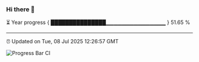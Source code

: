 ### Hi there 👋

⏳ Year progress { ███████████████▁▁▁▁▁▁▁▁▁▁▁▁▁▁▁ } 51.65 %

---

⏰ Updated on Tue, 08 Jul 2025 12:26:57 GMT

![Progress Bar CI](https://github.com/code-lakshay/GitHub-Actions-Demo/workflows/Progress%20Bar%20CI/badge.svg)
